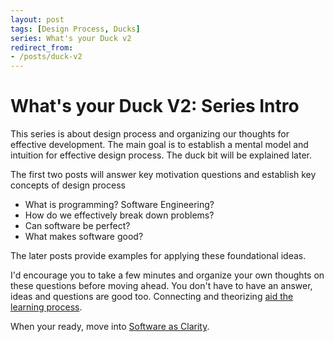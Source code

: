 ```yaml
---
layout: post
tags: [Design Process, Ducks]
series: What's your Duck v2
redirect_from:
- /posts/duck-v2
---
```


# What's your Duck V2: Series Intro

This series is about design process and organizing our thoughts for effective development. The main goal is to establish a mental model and intuition for effective design process. The duck bit will be explained later.

<!-- Meta thoughts
This feels so much different from writing my other posts. I can see all the effort I put into connecting back 

Thinking about this as a potential series causes me to write each section intro like a blog intro and forge stronger context clarity
 -->

The first two posts will answer key motivation questions and establish key concepts of design process
- What is programming? Software Engineering?
- How do we effectively break down problems?
- Can software be perfect?
- What makes software good?

The later posts provide examples for applying these foundational ideas.

I'd encourage you to take a few minutes and organize your own thoughts on these questions before moving ahead. You don't have to have an answer, ideas and questions are good too. Connecting and theorizing [aid the learning process](../../_posts/2022-03-07-Small-Teaching-Review.md#predicting).

When your ready, move into [Software as Clarity](2022-06-16-1-Software-as-Clarity.md).
